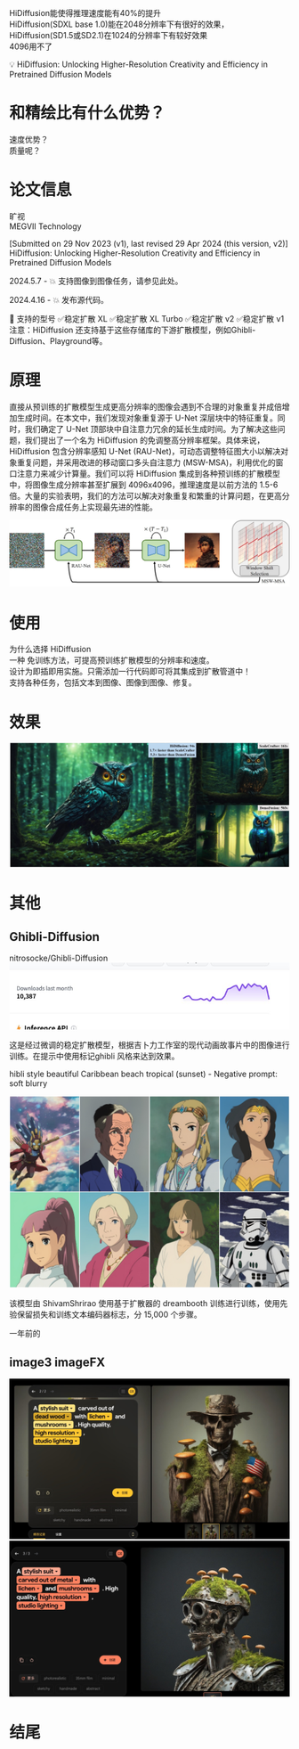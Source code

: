 HiDiffusion能使得推理速度能有40%的提升    
HiDiffusion(SDXL base 1.0)能在2048分辨率下有很好的效果，HiDiffusion(SD1.5或SD2.1)在1024的分辨率下有较好效果     
4096用不了     

💡 HiDiffusion: Unlocking Higher-Resolution Creativity and Efficiency in Pretrained Diffusion Models

# 和精绘比有什么优势？
速度优势？   
质量呢？    

# 论文信息
旷视   
MEGVII Technology   

[Submitted on 29 Nov 2023 (v1), last revised 29 Apr 2024 (this version, v2)]    
HiDiffusion: Unlocking Higher-Resolution Creativity and Efficiency in Pretrained Diffusion Models    

2024.5.7 - 💥 支持图像到图像任务，请参见此处。

2024.4.16 - 💥 发布源代码。


📢 支持的型号
✅稳定扩散 XL
✅稳定扩散 XL Turbo
✅稳定扩散 v2
✅稳定扩散 v1
注意：HiDiffusion 还支持基于这些存储库的下游扩散模型，例如Ghibli-Diffusion、Playground等。



# 原理
直接从预训练的扩散模型生成更高分辨率的图像会遇到不合理的对象重复并成倍增加生成时间。在本文中，我们发现对象重复源于 U-Net 深层块中的特征重复。同时，我们确定了 U-Net 顶部块中自注意力冗余的延长生成时间。为了解决这些问题，我们提出了一个名为 HiDiffusion 的免调整高分辨率框架。具体来说，HiDiffusion 包含分辨率感知 U-Net (RAU-Net)，可动态调整特征图大小以解决对象重复问题，并采用改进的移动窗口多头自注意力 (MSW-MSA)，利用优化的窗口注意力来减少计算量。我们可以将 HiDiffusion 集成到各种预训练的扩散模型中，将图像生成分辨率甚至扩展到 4096x4096，推理速度是以前方法的 1.5-6 倍。大量的实验表明，我们的方法可以解决对象重复和繁重的计算问题，在更高分辨率的图像合成任务上实现最先进的性能。

![alt text](assets/hidiffusion/image-1.png)


# 使用
为什么选择 HiDiffusion    
一种 免训练方法，可提高预训练扩散模型的分辨率和速度。   
设计为即插即用实施。只需添加一行代码即可将其集成到扩散管道中！   
支持各种任务，包括文本到图像、图像到图像、修复。   






# 效果
![alt text](assets/hidiffusion/image.png)



# 其他
## Ghibli-Diffusion
nitrosocke/Ghibli-Diffusion
![alt text](assets/hidiffusion/image-2.png)

这是经过微调的稳定扩散模型，根据吉卜力工作室的现代动画故事片中的图像进行训练。在提示中使用标记ghibli 风格来达到效果。


hibli style beautiful Caribbean beach tropical (sunset) - Negative prompt: soft blurry

![alt text](assets/hidiffusion/image-3.png)


该模型由 ShivamShrirao 使用基于扩散器的 dreambooth 训练进行训练，使用先验保留损失和训练文本编码器标志，分 15,000 个步骤。

一年前的







## image3 imageFX
![alt text](assets/hidiffusion/image-4.png)    
![alt text](assets/hidiffusion/image-5.png)    





# 结尾